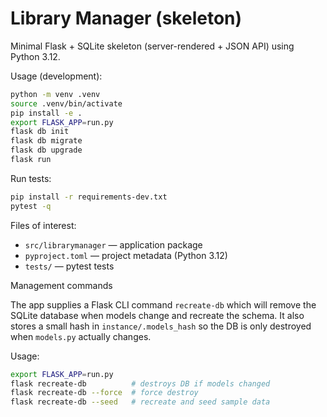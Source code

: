 # Library Manager (skeleton)

Minimal Flask + SQLite skeleton (server-rendered + JSON API) using Python 3.12.

Usage (development):

```bash
python -m venv .venv
source .venv/bin/activate
pip install -e .
export FLASK_APP=run.py
flask db init
flask db migrate
flask db upgrade
flask run
```

Run tests:

```bash
pip install -r requirements-dev.txt
pytest -q
```

Files of interest:
- `src/librarymanager` — application package
- `pyproject.toml` — project metadata (Python 3.12)
- `tests/` — pytest tests

Management commands

The app supplies a Flask CLI command `recreate-db` which will remove the SQLite
database when models change and recreate the schema. It also stores a small
hash in `instance/.models_hash` so the DB is only destroyed when `models.py`
actually changes.

Usage:

```bash
export FLASK_APP=run.py
flask recreate-db          # destroys DB if models changed
flask recreate-db --force  # force destroy
flask recreate-db --seed   # recreate and seed sample data
```
